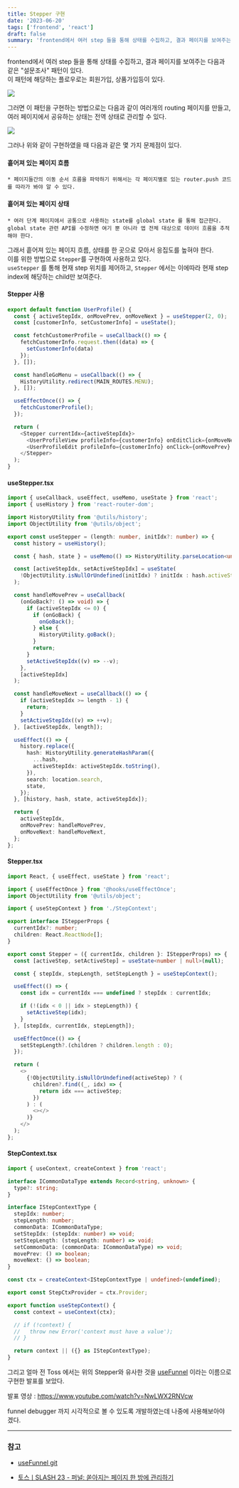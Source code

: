 ```yaml
---
title: Stepper 구현
date: '2023-06-20'
tags: ['frontend', 'react']
draft: false
summary: 'frontend에서 여러 step 들을 통해 상태를 수집하고, 결과 페이지를 보여주는 다음과 같은 "설문조사" 패턴이 있다.'
---
```


frontend에서 여러 step 들을 통해 상태를 수집하고, 결과 페이지를 보여주는 다음과 같은 "설문조사" 패턴이 있다. <br /> 
이 패턴에 해당하는 플로우로는 회원가입, 상품가입등이 있다.

<img src="/static/images/page-pattern.png" />

그러면 이 패턴을 구현하는 방법으로는 다음과 같이 여러개의 routing 페이지를 만들고, 여러 페이지에서 공유하는 상태는 전역 상태로 관리할 수 있다. 

<img src="/static/images/multi-pages.png" />

그러나 위와 같이 구현하였을 때 다음과 같은 몇 가지 문제점이 있다.

#### 흩어져 있는 페이지 흐름
    * 페이지들간의 이동 순서 흐름을 파악하기 위해서는 각 페이지별로 있는 router.push 코드를 따라가 봐야 알 수 있다.
#### 흩어져 있는 페이지 상태
    * 여러 단계 페이지에서 공통으로 사용하는 state를 global state 를 통해 접근한다. global state 관련 API를 수정하면 여기 뿐 아니라 앱 전체 대상으로 데이터 흐름을 추적해야 한다.

그래서 흩어져 있는 페이지 흐름, 상태를 한 곳으로 모아서 응집도를 높혀야 한다. <br />
이를 위한 방법으로 `Stepper`를 구현하여 사용하고 있다. <br />
`useStepper` 를 통해 현재 step 위치를 제어하고, `Stepper` 에서는 이에따라 현재 step index에 해당하는 child만 보여준다.


#### Stepper 사용 
```ts
export default function UserProfile() {
  const { activeStepIdx, onMovePrev, onMoveNext } = useStepper(2, 0);
  const [customerInfo, setCustomerInfo] = useState();

  const fetchCustomerProfile = useCallback(() => {
    fetchCustomerInfo.request.then((data) => {
      setCustomerInfo(data)
    });
  }, []);

  const handleGoMenu = useCallback(() => {
    HistoryUtility.redirect(MAIN_ROUTES.MENU);
  }, []);

  useEffectOnce(() => {
    fetchCustomerProfile();
  });

  return (
    <Stepper currentIdx={activeStepIdx}>
      <UserProfileView profileInfo={customerInfo} onEditClick={onMoveNext} onBackClick={handleGoMenu} />
      <UserProfileEdit profileInfo={customerInfo} onClick={onMovePrev} />
    </Stepper>
  );
}
```

#### useStepper.tsx
```ts
import { useCallback, useEffect, useMemo, useState } from 'react';
import { useHistory } from 'react-router-dom';

import HistoryUtility from '@utils/history';
import ObjectUtility from '@utils/object';

export const useStepper = (length: number, initIdx?: number) => {
  const history = useHistory();

  const { hash, state } = useMemo(() => HistoryUtility.parseLocation<unknown>(), []);

  const [activeStepIdx, setActiveStepIdx] = useState(
    !ObjectUtility.isNullOrUndefined(initIdx) ? initIdx : hash.activeStepIdx ? Number.parseInt(hash.activeStepIdx) : 0
  );

  const handleMovePrev = useCallback(
    (onGoBack?: () => void) => {
      if (activeStepIdx <= 0) {
        if (onGoBack) {
          onGoBack();
        } else {
          HistoryUtility.goBack();
        }
        return;
      }
      setActiveStepIdx((v) => --v);
    },
    [activeStepIdx]
  );

  const handleMoveNext = useCallback(() => {
    if (activeStepIdx >= length - 1) {
      return;
    }
    setActiveStepIdx((v) => ++v);
  }, [activeStepIdx, length]);

  useEffect(() => {
    history.replace({
      hash: HistoryUtility.generateHashParam({
        ...hash,
        activeStepIdx: activeStepIdx.toString(),
      }),
      search: location.search,
      state,
    });
  }, [history, hash, state, activeStepIdx]);

  return {
    activeStepIdx,
    onMovePrev: handleMovePrev,
    onMoveNext: handleMoveNext,
  };
};
```

#### Stepper.tsx
```ts
import React, { useEffect, useState } from 'react';

import { useEffectOnce } from '@hooks/useEffectOnce';
import ObjectUtility from '@utils/object';

import { useStepContext } from './StepContext';

export interface IStepperProps {
  currentIdx?: number;
  children: React.ReactNode[];
}

export const Stepper = ({ currentIdx, children }: IStepperProps) => {
  const [activeStep, setActiveStep] = useState<number | null>(null);

  const { stepIdx, stepLength, setStepLength } = useStepContext();

  useEffect(() => {
    const idx = currentIdx === undefined ? stepIdx : currentIdx;

    if (!(idx < 0 || idx > stepLength)) {
      setActiveStep(idx);
    }
  }, [stepIdx, currentIdx, stepLength]);

  useEffectOnce(() => {
    setStepLength?.(children ? children.length : 0);
  });

  return (
    <>
      {!ObjectUtility.isNullOrUndefined(activeStep) ? (
        children?.find((_, idx) => {
          return idx === activeStep;
        })
      ) : (
        <></>
      )}
    </>
  );
};
```

#### StepContext.tsx
```ts
import { useContext, createContext } from 'react';

interface ICommonDataType extends Record<string, unknown> {
  type?: string;
}

interface IStepContextType {
  stepIdx: number;
  stepLength: number;
  commonData: ICommonDataType;
  setStepIdx: (stepIdx: number) => void;
  setStepLength: (stepLength: number) => void;
  setCommonData: (commonData: ICommonDataType) => void;
  movePrev: () => boolean;
  moveNext: () => boolean;
}

const ctx = createContext<IStepContextType | undefined>(undefined);

export const StepCtxProvider = ctx.Provider;

export function useStepContext() {
  const context = useContext(ctx);

  // if (!context) {
  //   throw new Error('context must have a value');
  // }

  return context || ({} as IStepContextType);
}
```

그리고 얼마 전 Toss 에서는 위의 Stepper와 유사한 것을 [useFunnel](https://slash.page/ko/libraries/react/use-funnel/README.i18n) 이라는 이름으로 구현한 발표를 보았다.

발표 영상 : https://www.youtube.com/watch?v=NwLWX2RNVcw

funnel debugger 까지 시각적으로 볼 수 있도록 개발하였는데 나중에 사용해보아야 겠다. 


---

### 참고

- [useFunnel git](https://github.com/toss/slash/tree/main/packages/react/use-funnel)

- [토스ㅣSLASH 23 - 퍼널: 쏟아지는 페이지 한 방에 관리하기](https://www.youtube.com/watch?v=NwLWX2RNVcw)

